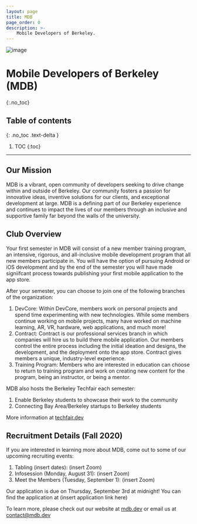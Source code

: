 ```yaml
---
layout: page
title: MDB
page_order: 0
description: >-
    Mobile Developers of Berkeley.
---
```


![image](../../assets/images/mdb.jpg)

# Mobile Developers of Berkeley (MDB)
{:.no_toc}

## Table of contents
{: .no_toc .text-delta }

1. TOC
{:toc}

---

## Our Mission

MDB is a vibrant, open community of developers seeking to drive change within and outside of Berkeley. Our community fosters a passion for innovative ideas, inventive solutions for our clients, and exceptional development at large. MDB is a defining part of our Berkeley experience and continues to impact the lives of our members through an inclusive and supportive family far beyond the walls of the university.

## Club Overview

Your first semester in MDB will consist of a new member training program, an intensive, rigorous, and all-inclusive mobile development program that all new members participate in. You will have the option of pursuing Android or iOS development and by the end of the semester you will have made signiifcant process towards publishing your first mobile application to the app store.

After your semester, you can choose to join one of the following branches of the organization:

1. DevCore: Within DevCore, members work on personal projects and spend time experimenting with new technologies. While some members continue working on mobile projects, many have worked on machine learning, AR, VR, hardware, web applications, and much more!
2. Contract: Contract is our professional services branch in which companies will hire us to build there mobile application. Our members control the entire process including the initial ideation and designs, the development, and the deployment onto the app store. Contract gives members a unique, industry-level experience.
3. Training Program: Members who are interested in education can choose to return to training program and work on creating new content for the program, being an instructor, or being a mentor.

MDB also hosts the Berkeley Techfair each semester:

1. Enable Berkeley students to showcase their work to the community
2. Connecting Bay Area/Berkeley startups to Berkeley students

More information at [techfair.dev](http://techfair.dev)

## Recruitment Details (Fall 2020)

If you are interested in learning more about MDB, come out to some of our upcoming recruiting events:

1. Tabling (insert dates): (insert Zoom)
2. Infosession (Monday, August 31): (insert Zoom)
3. Meet the Members (Tuesday, September 1): (insert Zoom)

Our application is due on Thursday, September 3rd at midnight! You can find the application at (insert application link here)

To learn more, please check out our website at [mdb.dev](http://mdb.dev) or email us at [contact@mdb.dev](mailto:contact@mdb.dev)